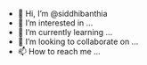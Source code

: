 - 👋 Hi, I’m @siddhibanthia
- 👀 I’m interested in ...
- 🌱 I’m currently learning ...
- 💞️ I’m looking to collaborate on ...
- 📫 How to reach me ...

<!---
siddhibanthia/siddhibanthia is a ✨ special ✨ repository because its `README.md` (this file) appears on your GitHub profile.
You can click the Preview link to take a look at your changes.
--->
